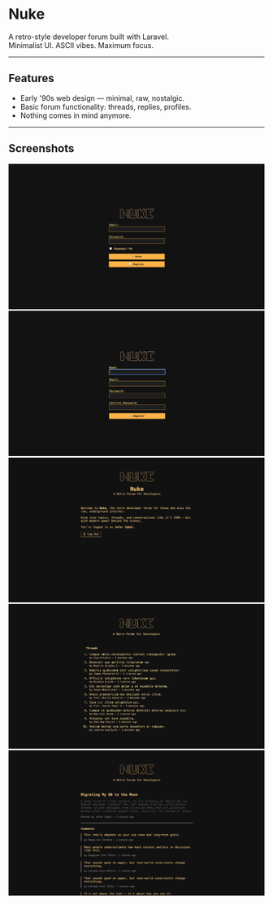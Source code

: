 # Nuke

A retro-style developer forum built with Laravel.  
Minimalist UI. ASCII vibes. Maximum focus.

---

## Features

- Early '90s web design — minimal, raw, nostalgic.
- Basic forum functionality: threads, replies, profiles.
- Nothing comes in mind anymore.

---

## Screenshots

<img src="docs/login.png" alt="Login" width="600" />  
<img src="docs/register.png" alt="Register" width="600" />  
<img src="docs/home.png" alt="Home" width="600" />
<img src="docs/threads.png" alt="Threads" width="600" />
<img src="docs/conversations.png" alt="Conversation" width="600" />
